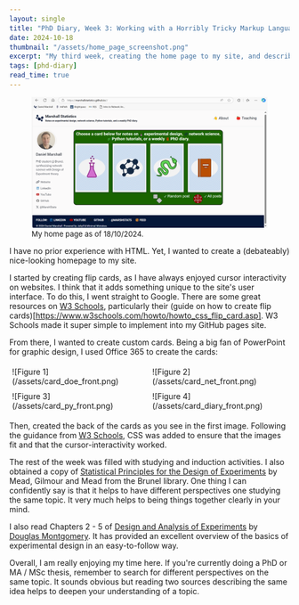 ```yaml
---
layout: single
title: "PhD Diary, Week 3: Working with a Horribly Tricky Markup Language"
date: 2024-10-18
thumbnail: "/assets/home_page_screenshot.png"
excerpt: "My third week, creating the home page to my site, and describing the beneifts of synthesising sources."
tags: [phd-diary]
read_time: true
---
```


<script src="https://polyfill.io/v3/polyfill.min.js?features=es6"></script>
<script id="MathJax-script" async src="https://cdn.jsdelivr.net/npm/mathjax@3/es5/tex-mml-chtml.js"></script>
<script type="text/javascript" async
  src="https://cdnjs.cloudflare.com/ajax/libs/mathjax/2.7.7/MathJax.js?config=TeX-MML-AM_CHTML">
</script>
<figure>
  <img src="/assets/home_page_screenshot.png" alt="My home page as of 18/10/2024." title="My home page as of 18/10/2024." style="width=100%;">
  <figcaption style="font-size: small;">My home page as of 18/10/2024. </figcaption>
</figure>
I have no prior experience with HTML. Yet, I wanted to create a (debateably) nice-looking homepage to my site.

I started by creating flip cards, as I have always enjoyed cursor interactivity on websites. I think that it adds something unique to the site's user interface. To do this, I went straight to Google. There are some great resources on [W3 Schools](https://www.w3schools.com/html/), particularly their (guide on how to create flip cards)[https://www.w3schools.com/howto/howto_css_flip_card.asp]. W3 Schools made it super simple to implement into my GitHub pages site. 

From there, I wanted to create custom cards. Being a big fan of PowerPoint for graphic design, I used Office 365 to create the cards:

<div style="display: flex; flex-wrap: wrap;">
  <div style="flex: 25%; padding: 5px;">
    ![Figure 1](/assets/card_doe_front.png)
  </div>
  <div style="flex: 25%; padding: 5px;">
    ![Figure 2](/assets/card_net_front.png)
  </div>
  <div style="flex: 25%; padding: 5px;">
    ![Figure 3](/assets/card_py_front.png)
  </div>
  <div style="flex: 25%; padding: 5px;">
    ![Figure 4](/assets/card_diary_front.png)
  </div>
</div>

Then, created the back of the cards as you see in the first image. Following the guidance from [W3 Schools](https://www.w3schools.com/howto/howto_css_flip_card.asp), CSS was added to ensure that the images fit and that the cursor-interactivity worked. 

The rest of the week was filled with studying and induction activities. I also obtained a copy of [Statistical Principles for the Design of Experiments](https://kclpure.kcl.ac.uk/portal/en/publications/statistical-principles-for-the-design-of-experiments) by Mead, Gilmour and Mead from the Brunel library. One thing I can confidently say is that it helps to have different perspectives one studying the same topic. It very much helps to being things together clearly in your mind.

I also read Chapters 2 - 5 of [Design and Analysis of Experiments](https://www.wiley.com/en-us/Design+and+Analysis+of+Experiments%2C+10th+Edition-p-9781119492443) by [Douglas Montgomery](https://scholar.google.com/citations?user=5PboKNAAAAAJ&inst=18254509834311452328). It has provided an excellent overview of the basics of experimental design in an easy-to-follow way. 

Overall, I am really enjoying my time here. If you're currently doing a PhD or MA / MSc thesis, remember to search for different perspectives on the same topic. It sounds obvious but reading two sources describing the same idea helps to deepen your understanding of a topic. 
